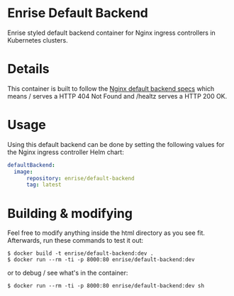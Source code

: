 # Enrise Default Backend

Enrise styled default backend container for Nginx ingress controllers in Kubernetes clusters.

# Details

This container is built to follow the [Nginx default backend specs](https://kubernetes.github.io/ingress-nginx/user-guide/default-backend/) which means / serves a HTTP 404 Not Found and /healtz serves a HTTP 200 OK.

# Usage

Using this default backend can be done by setting the following values for the Nginx ingress controller Helm chart:

```yaml
defaultBackend:
  image:
      repository: enrise/default-backend
      tag: latest
```

# Building & modifying

Feel free to modify anything inside the html directory as you see fit. Afterwards, run these commands to test it out:

```shell script
$ docker build -t enrise/default-backend:dev .
$ docker run --rm -ti -p 8000:80 enrise/default-backend:dev
```
or to debug / see what's in the container:

```shell script
$ docker run --rm -ti -p 8000:80 enrise/default-backend:dev sh
```
